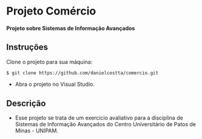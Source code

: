Projeto Comércio
=====================

#### Projeto sobre Sistemas de Informação Avançados

## Instruções

Clone o projeto para sua máquina:

```bash
$ git clone https://github.com/danielcostta/comercio.git
```

- Abra o projeto no Visual Studio.

## Descrição

- Esse projeto se trata de um exercicio avaliativo para a disciplina de Sistemas de Informação Avançados do Centro Universitário de Patos de Minas - UNIPAM.
	

